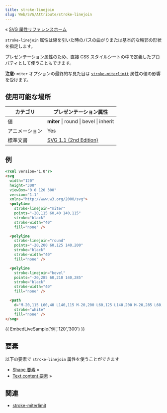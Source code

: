 ```yaml
---
title: stroke-linejoin
slug: Web/SVG/Attribute/stroke-linejoin
---
```


« [SVG 属性リファレンスホーム](/ja/docs/Web/SVG/Attribute)

`stroke-linejoin` 属性は線を引いた時のパスの曲がりまたは基本的な輪郭の形状を指定します。

プレゼンテーション属性のため、直接 CSS スタイルシートの中で定義したプロパティとして使うこともできます。

**注意:** `miter` オプションの最終的な見た目は [`stroke-miterlimit`](/ja/docs/Web/SVG/Attribute/stroke-miterlimit) 属性の値の影響を受けます。

## 使用可能な場所

| カテゴリ       | プレゼンテーション属性                                                                 |
| -------------- | -------------------------------------------------------------------------------------- |
| 値             | **miter** \| round \| bevel \| inherit                                                 |
| アニメーション | Yes                                                                                    |
| 標準文書       | [SVG 1.1 (2nd Edition)](http://www.w3.org/TR/SVG/painting.html#StrokeLinejoinProperty) |

## 例

```html
<?xml version="1.0"?>
<svg
  width="120"
  height="300"
  viewBox="0 0 120 300"
  version="1.1"
  xmlns="http://www.w3.org/2000/svg">
  <polyline
    stroke-linejoin="miter"
    points="-20,115 60,40 140,115"
    stroke="black"
    stroke-width="40"
    fill="none" />

  <polyline
    stroke-linejoin="round"
    points="-20,200 60,125 140,200"
    stroke="black"
    stroke-width="40"
    fill="none" />

  <polyline
    stroke-linejoin="bevel"
    points="-20,285 60,210 140,285"
    stroke="black"
    stroke-width="40"
    fill="none" />

  <path
    d="M-20,115 L60,40 L140,115 M-20,200 L60,125 L140,200 M-20,285 L60,210 L140,285"
    stroke="white"
    fill="none" />
</svg>
```

{{ EmbedLiveSample('例','120','300') }}

## 要素

以下の要素で `stroke-linejoin` 属性を使うことができます

- [Shape 要素](/ja/SVG/Element#Shape) »
- [Text content 要素](/ja/SVG/Element#TextContent) »

## 関連

- [stroke-miterlimit](/ja/docs/Web/SVG/Attribute/stroke-miterlimit)

